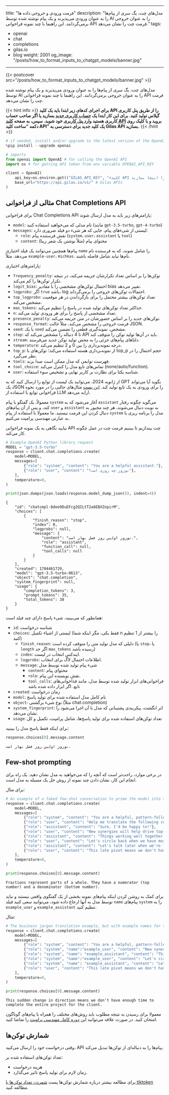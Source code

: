 
---
title: "فرمت‌ ورودی و خروجی داده ها"
description: "مدل‌های چت، یگ سری از پیام‌ها را به عنوان ورودی می‌پذیرند و یک پیام نوشته شده توسط AI را به عنوان خروجی برمی‌گردانند.
این راهنما با چند نمونه فراخوانی API فرمت چت را نشان می‌دهد."
tags:
- openai
- chat
- completions
- gilas.io
- blog
weight: 2001
og_image: "/posts/how_to_format_inputs_to_chatgpt_models/banner.jpg" 
---

{{< postcover src="/posts/how_to_format_inputs_to_chatgpt_models/banner.jpg" >}}


مدل‌های چت، یگ سری از پیام‌ها را به عنوان ورودی می‌پذیرند و یک پیام نوشته شده توسط AI را به عنوان خروجی برمی‌گردانند.
این راهنما با چند نمونه فراخوانی API فرمت چت را نشان می‌دهد.



{{< hint info >}}
**برای اجرای کدهای زیر ابتدا باید یک کلید API را از طریق پنل کاربری گیلاس تولید کنید.  برای این کار
ابتدا یک  [حساب کاربری جدید](https://dashboard.gilas.io) بسازید یا اگر صاحب حساب کاربری هستید [وارد پنل کاربری](https://dashboard.gilas.io) خود شوید. سپس، به صفحه [کلید API](https://dashboard.gilas.io/apiKey)  بروید و با کلیک روی دکمه “ساخت کلید API” یک کلید جدید برای دسترسی به Gilas API بسازید.**
{{< /hint >}} 

```python
# if needed, install and/or upgrade to the latest version of the OpenAI Python library
%pip install --upgrade openai
```

```python
# imports
from openai import OpenAI # for calling the OpenAI API
import os # for getting API token from env variable OPENAI_API_KEY

client = OpenAI(
    api_key=os.environ.get(("GILAS_API_KEY", "<کلید API خود را اینجا بسازید https://dashboard.gilas.io/apiKey>")), 
    base_url="https://api.gilas.io/v1/" # Gilas APIs
)
```


## مثالی از فراخوانی Chat Completions API

برای فراخوانی Chat Completions API پارامترهای زیر باید به مدل ارسال شوند:

- `model`: نام مدلی که می‌خواهید استفاده کنید (مانند `gpt-3.5-turbo`, `gpt-4-turbo`)
- `messages`: لیستی از شیء‌های پیام، جایی که هر شیء دو فیلد ضروری دارد:
    - `role`: نقش فرستنده پیام (`system`، `user`، `assistant` یا `tool`)
    - `content`: محتوای پیام (مثلاً نوشتن یک شعر زیبا)

پیام‌ها همچنین می‌توانند یک فیلد اختیاری `name` را شامل شوند، که به فرستنده نام می‌دهد. مثلاً `example-user`، `Hichkas`. نام‌ها نباید شامل فاصله باشند.

پارامترهای اختیاری:

- `frequency_penalty`: توکن‌ها را بر اساس تعداد تکرارشان جریمه می‌کند، در نتیجه تکرار توکن‌ها را کم می‌کند.
- `logit_bias`: احتمال توکن‌های مشخصی را با مقادیر bias تغییر می‌دهد.
- `logprobs`: اگر `true` باشد، log احتمالات توکن‌های خروجی را برمی‌گرداند.
- `top_logprobs`: تعداد توکن‌های بیشتر محتمل را برای بازگرداندن در هر موقعیت مشخص می‌کند.
- `max_tokens`: حداکثر تعداد توکن‌های تولید شده در پاسخ را تنظیم می‌کند.
- `n`: تعداد مشخصی از پاسخ را برای هر ورودی تولید می‌کند.
- `presence_penalty`: توکن‌های جدید را بر اساس حضورشان در متن جریمه می‌کند.
- `response_format`: فرمت خروجی را مشخص می‌کند، مثلاً حالت JSON.
- `seed`: با یک `seed` مشخص، نمونه‌گیری قطعی را تضمین می‌کند.
- `stop`: تا 4 دنباله را مشخص می‌کند که API باید در آن‌ها تولید توکن را متوقف کند.
- `stream`: دلتاهای پیام‌های جزئی را به محض تولید توکن جدید می‌فرستد.
- `temperature`: درجه نمونه‌برداری را بین 0 و 2 تنظیم می‌کند.
- `top_p`: از نمونه‌برداری هسته استفاده می‌کند؛ توکن‌های با top_p حجم احتمال را در نظر می‌گیرد.
- `tools`: فهرست توابعی که مدل ممکن است صدا بزند.
- `tool_choice`: تماس‌های تابع مدل را کنترل می‌کند (none/auto/function).
- `user`: شناسه یکتا برای نظارت بر کاربر نهایی و تشخیص سوء استفاده.

از ژانویه 2024، می‌توانید یک لیست از توابع را ارسال کنید که به GPT بگوید آیا می‌تواند یک JSON را برای ورودی به یک تابع تولید کند. [این پست](/how_to_call_functions_with_chat_models) مثال‌های جالبی را در مورد نحوه فراخوانی توابع با استفاده از LLM ارایه می‌دهد.


معمولاً، یک گفتگو با پیام `system` آغاز می‌شود که به `assistant` می‌گوید چگونه رفتار کند، و پس از آن پیام‌های `user` و `assistant` به نوبت دنبال می‌شوند، هر چند مجبور به دنبال کردن این فرمت نیستید. ما معمولا با استفاده از پیام `system` مدل را برنامه ریزی یا به عبارتی مهندسی پرامپت می‌کنیم.


بیایید نگاهی به یک نمونه فراخوانی API چت بیندازیم تا ببینیم فرمت چت در عمل چگونه کار می‌کند.

```python
# Example OpenAI Python library request
MODEL = "gpt-3.5-turbo"
response = client.chat.completions.create(
    model=MODEL,
    messages=[
        {"role": "system", "content": "You are a helpful assistant."},
        {"role": "user", "content": "نوروز چه روزی است؟"},
    ],
    temperature=0,
)

print(json.dumps(json.loads(response.model_dump_json()), indent=4))
```

<div style="direction: ltr" >

```
{
    "id": "chatcmpl-8dee9DuEFcg2QILtT2a6EBXZnpirM",
    "choices": [
        {
            "finish_reason": "stop",
            "index": 0,
            "logprobs": null,
            "message": {
                "content": "نوروز اولین روز فصل بهار است.",
                "role": "assistant",
                "function_call": null,
                "tool_calls": null
            }
        }
    ],
    "created": 1704461729,
    "model": "gpt-3.5-turbo-0613",
    "object": "chat.completion",
    "system_fingerprint": null,
    "usage": {
        "completion_tokens": 3,
        "prompt_tokens": 35,
        "total_tokens": 38
    }
}
```

</div>

همانطور که می‌بینید، شیء پاسخ دارای چند فیلد است:

- `id`: شناسه درخواست
- `choices`: لیستی از اشیاء تکمیل (فقط یکی، مگر اینکه شما n را بیشتر از 1 تنظیم کنید)
    - `finish_reason`: دلیلی که مدل تولید متن را متوقف کرده است (یا `stop`، یا `length` اگر حد `max_tokens` رسیده باشد)
    - `index`: ایندکس انتخاب در لیست.
    - `logprobs`: اطلاعات احتمال لاگ برای انتخاب.
    - `message`: شیء پیام تولید شده توسط مدل
        - `content`: محتوای پیام
        - `role`: نقش نویسنده این پیام.
        - `tool_calls`: فراخوانی‌های ابزار تولید شده توسط مدل، مانند فذاخوانی‌های تابع. اگر ابزار داده شده باشد
- `created`: زمان درخواست
- `model`: نام کامل مدل استفاده شده برای تولید پاسخ
- `object`: نوع شیء برگشتی (مثلاً chat.completion)
- `system_fingerprint`:  اثر انگشت، پیکربندی پشتیبانی که مدل با آن اجرا می‌شود را نشان می‌دهد.
- `usage`: تعداد توکن‌های استفاده شده برای تولید پاسخ‌ها، شامل پرامپت، تکمیل و کل


برای اینکه فقط پاسخ مدل را ببینید:

```python
response.choices[0].message.content

نوروز اولین روز فصل بهار است.
```

## Few-shot prompting

در برخی موارد، راحت‌تر است که آنچه را که می‌خواهید به مدل نشان دهید. 
یک راه برای انجام این کار، نشان دادن چند نمونه از روش حل یک مسیله به مدل است.

برای مثال:

```python
# An example of a faked few-shot conversation to prime the model into translating business jargon to simpler speech
response = client.chat.completions.create(
    model=MODEL,
    messages=[
        {"role": "system", "content": "You are a helpful, pattern-following assistant."},
        {"role": "user", "content": "Help me translate the following corporate jargon into plain English."},
        {"role": "assistant", "content": "Sure, I'd be happy to!"},
        {"role": "user", "content": "New synergies will help drive top-line growth."},
        {"role": "assistant", "content": "Things working well together will increase revenue."},
        {"role": "user", "content": "Let's circle back when we have more bandwidth to touch base on opportunities for increased leverage."},
        {"role": "assistant", "content": "Let's talk later when we're less busy about how to do better."},
        {"role": "user", "content": "This late pivot means we don't have time to boil the ocean for the client deliverable."},
    ],
    temperature=0,
)

print(response.choices[0].message.content)
```

```
Fractions represent parts of a whole. They have a numerator (top number) and a denominator (bottom number).
```

برای کمک به روشن کردن اینکه پیام‌های نمونه بخشی از یک گفتگوی واقعی نیستند و نباید توسط مدل به آنها ارجاع داده شود، می‌توانید سعی کنید فیلد `name` پیام‌های `system` را به `example_user` و `example_assistant` تنظیم کنید.

مثال:

```python
# The business jargon translation example, but with example names for the example messages
response = client.chat.completions.create(
    model=MODEL,
    messages=[
        {"role": "system", "content": "You are a helpful, pattern-following assistant that translates corporate jargon into plain English."},
        {"role": "system", "name":"example_user", "content": "New synergies will help drive top-line growth."},
        {"role": "system", "name": "example_assistant", "content": "Things working well together will increase revenue."},
        {"role": "system", "name":"example_user", "content": "Let's circle back when we have more bandwidth to touch base on opportunities for increased leverage."},
        {"role": "system", "name": "example_assistant", "content": "Let's talk later when we're less busy about how to do better."},
        {"role": "user", "content": "This late pivot means we don't have time to boil the ocean for the client deliverable."},
    ],
    temperature=0,
)

print(response.choices[0].message.content)
```

```
This sudden change in direction means we don't have enough time to complete the entire project for the client.
```

معمولا برای رسیدن به نتیجه مطلوب باید روش‌های مختلف را همراه با پیام‌های گوناگون امتحان کنید. در صورت علاقه می‌توانید این [دوره کامل مهندسی پرامپت](https://www.youtube.com/playlist?list=PLKI4_lXzsRRf_DNrqdzFBdV-VqknLGbZ7) را تماشا کنید.


## شمارش توکن‌ها

وقتی درخواست خود را ارسال می‌کنید، API پیام‌ها را به دنباله‌ای از توکن‌ها تبدیل می‌کند.

تعداد توکن‌های استفاده شده بر:
- هزینه درخواست
- زمان لازم برای تولید پاسخ
تاثیر می‌گذارد.

برای مطالعه بیشتر درباره شمارش توکن‌ها پست [شمردن تعداد توکن‌ها با tiktoken](/how_to_count_tokens_with_tiktoken) مطالعه کنید.
